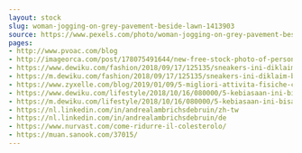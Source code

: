 ```yaml
---
layout: stock
slug: woman-jogging-on-grey-pavement-beside-lawn-1413903
source: https://www.pexels.com/photo/woman-jogging-on-grey-pavement-beside-lawn-1413903/
pages:
- http://www.pvoac.com/blog
- http://imageorca.com/post/178075491644/new-free-stock-photo-of-person-woman-street
- https://www.dewiku.com/fashion/2018/09/17/125135/sneakers-ini-diklaim-bisa-bantu-turunkan-berat-badan
- https://m.dewiku.com/fashion/2018/09/17/125135/sneakers-ini-diklaim-bisa-bantu-turunkan-berat-badan
- https://www.zyxelle.com/blog/2019/01/09/5-migliori-attivita-fisiche-contro-invecchiamento/
- https://www.dewiku.com/lifestyle/2018/10/16/080000/5-kebiasaan-ini-bisa-turunkan-berat-badan-secara-cepat-lho
- https://m.dewiku.com/lifestyle/2018/10/16/080000/5-kebiasaan-ini-bisa-turunkan-berat-badan-secara-cepat-lho
- https://nl.linkedin.com/in/andrealambrichsdebruin/zh-tw
- https://nl.linkedin.com/in/andrealambrichsdebruin/de
- https://www.nurvast.com/come-ridurre-il-colesterolo/
- https://muan.sanook.com/37015/
---
```

